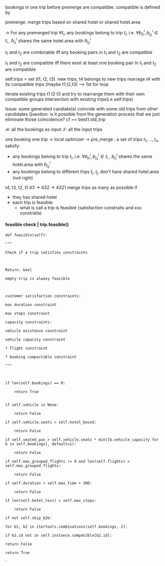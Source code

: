 
bookings in one trip before premerge are compatible.
compatible is defined by

premerge:
	merge trips based on shared hotel or shared hotel.area

-> 
For any premerged trip $\forall t_i$,  any bookings belong to trip $t_i$, i.e. $\forall b_{j_1}^i, b_{j_2}^i \in t_i$ , $b_{j_1}^{i}$ shares the same hotel.area with $b_{j_2}^i$


$t_1$ and $t_2$ are combinable iff any booking pairs in $t_1$ and $t_2$ are compatible

$t_1$ and $t_2$ are compatible iff there exist at least one booking pair in $t_1$ and $t_2$ are compatible



self.trips = set (t1, t2, t3). 
new trips, t4 belongs to new trips
rearrage t4 with its compatible trips (maybe t1,t2,t3) --> 1st for loop

iterate existing trips t1 t2 t3 and try to rearrange them with their own compatible groups intersection with existing trips(i.e self.trips)

Issue: some generated candiate(s) coincide with some old trips from other candidates
Question: is it possible from the generation process that we just eliminate those coincidence? 
c1 == best1.old_trip

$\mathcal{B}$: all the bookings as input
$\mathcal{T}$: all the input trips

one booking one trip -> local optimizer -> pre_merge : a set of trips $t_1, \ldots, t_n$, satisfy:
+ any bookings belong to trip $t_i$, i.e. $\forall b_{j_1}^i, b_{j_2}^i \in t_i$ , $b_{j_1}^{i}$ shares the same hotel.area with $b_{j_2}^i$
+ any bookings belong to different trips $t_i$, $t_j$, don't have shared hotel.area (not right)

t4, t3, t2, t1
43 -> 432 -> 4321 
merge trips as many as possible if
+ they has shared hotel
+ each trip is feasible
	+ what is call a trip is feasible (satisfaction constraits and xxx constraits)

#### feasible check | trip.feasible()
```
def feasible(self):

"""

Check if a trip satisfies constraints

  

Return: bool

empty trip is alwasy feasible

  

customer satisfaction constraints:

max duration constraint

max stops constraint

capacity constraints:

vehicle existance constraint

vehicle capacity constraint

? flight constraint

? booking compactible constraint

"""

  

if len(self.bookings) == 0:

	return True


if self.vehicle is None:

	return False

if self.vehicle.seats > self.hotel_bound:

	return False

if self.seated_pax > self.vehicle.seats * min([b.vehicle_capacity for b in self.bookings], default=1):

	return False

if self.max_grouped_flights != 0 and len(self.flights) > self.max_grouped_flights:

	return False

if self.duration > self.max_time + 300:

	return False

if len(self.hotel_locs) > self.max_stops:

	return False

if not self.skip_b2b:

for b1, b2 in itertools.combinations(self.bookings, 2):

if b1.id not in self.instance.compatible[b2.id]:

return False

return True
```

`
